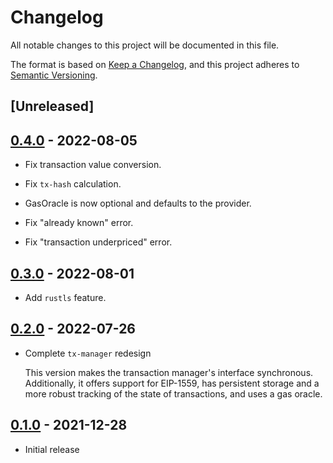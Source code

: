 # Changelog
All notable changes to this project will be documented in this file.

The format is based on [Keep a Changelog](https://keepachangelog.com/en/1.0.0/),
and this project adheres to [Semantic Versioning](https://semver.org/spec/v2.0.0.html).

## [Unreleased]

## [0.4.0] - 2022-08-05
- Fix transaction value conversion.

- Fix `tx-hash` calculation.

- GasOracle is now optional and defaults to the provider.

- Fix "already known" error.

- Fix "transaction underpriced" error.

## [0.3.0] - 2022-08-01
- Add `rustls` feature.

## [0.2.0] - 2022-07-26
- Complete `tx-manager` redesign

  This version makes the transaction manager's interface synchronous.
  Additionally, it offers support for EIP-1559,
  has persistent storage and a more robust tracking of the state of transactions,
  and uses a gas oracle.


## [0.1.0] - 2021-12-28
- Initial release

[0.4.0]: https://github.com/cartesi-corp/tx-manager/compare/v0.3.0...v0.4.0
[0.3.0]: https://github.com/cartesi-corp/tx-manager/compare/v0.2.0...v0.3.0
[0.2.0]: https://github.com/cartesi-corp/tx-manager/compare/v0.1.0...v0.2.0
[0.1.0]: https://github.com/cartesi-corp/tx-manager/releases/tag/v0.1.0
